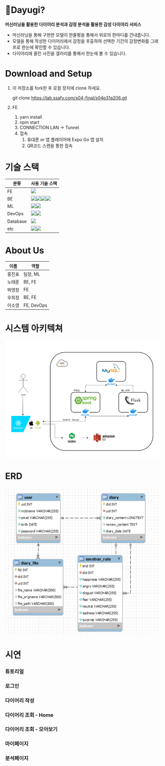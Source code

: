 # 🌵Dayugi?

**머신러닝을 활용한 다이어리 분석과 감정 분석을 활용한 감성 다이어리 서비스**

- 머신러닝을 통해 구현한 모델이 한줄평을 통해서 위로의 한마디를 건내줍니다.
- 모델을 통해 작성한 다이어리에서 감정을 추출하여 선택한 기간의 감정변화를 그래프로 한눈에 확인할 수 있습니다.
- 다이어리에 올린 사진을 갤러리를 통해서 한눈에 볼 수 있습니다.



# Download and Setup

1. 이 저장소를 fork한 후 로컬 장치에 clone 하세요.

   git clone https://lab.ssafy.com/s04-final/s04p31a206.git

2. FE

   1. yarn install
   2. npm start
   3. CONNECTION LAN → Tunnel
   4. 접속
      1. 휴대폰 or 앱 플레이어에 Expo Go 앱 설치
      2. QR코드 스캔을 통한 접속



# 기술 스택

| 분류     | 사용 기술 스택                                               |
| -------- | ------------------------------------------------------------ |
| FE       | <img src="https://img.shields.io/badge/ReactNative-0.64.4-green?logo=vue.js"> |
| BE       | <img src="https://img.shields.io/badge/Java-1.8-blue?logo=java"><img src="https://img.shields.io/badge/Python-3.8.5-blue?logo=python"><img src="https://img.shields.io/badge/Flask-1.1.2-blue?logo=flask"><img src="https://img.shields.io/badge/SpringBoot-2.4.3-green?logo=spring"> |
| ML       | <img src="https://img.shields.io/badge/Pytorch-1.8.1-red?logo=pytorch"><img src="https://img.shields.io/badge/Python-3.8.5-blue?logo=python"> |
| DevOps   | <img src="https://img.shields.io/badge/Jenkins-lightgrey?logo=jenkins"><img src="https://img.shields.io/badge/Docker-blue?logo=docker"> |
| Database | <img src="https://img.shields.io/badge/MySQL-v8.0-blue?logo=mysql"> |
| etc      | <img src="https://img.shields.io/badge/Mattermost-blue?logo=mattermost"><img src="https://img.shields.io/badge/Discord-lightgrey?logo=discord"> |

# About Us

| 이름   | 역할       |
| ------ | ---------- |
| 홍진표 | 팀장, ML   |
| 노태훈 | BE, FE     |
| 박영창 | FE         |
| 우희정 | BE, FE     |
| 이소영 | FE, DevOps |

# 시스템 아키텍쳐


![](README.assets/system_diagram.png)



# ERD


![](README.assets/erd.png)

# 시연

### 튜토리얼



### 로그인



### 다이어리 작성



### 다이어리 조회 - Home



### 다이어리 조회 - 모아보기



### 마이페이지



### 분석페이지



